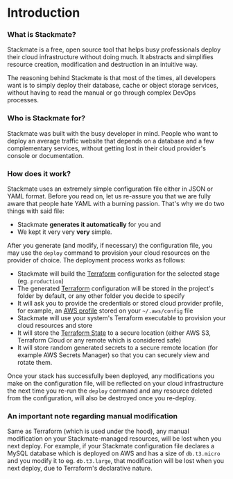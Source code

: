 # Introduction

### What is Stackmate?

Stackmate is a free, open source tool that helps busy professionals deploy their cloud infrastructure without doing much. It abstracts and simplifies resource creation, modification and destruction in an intuitive way.

The reasoning behind Stackmate is that most of the times, all developers want is to simply deploy their database, cache or object storage services, without having to read the manual or go through complex DevOps processes.

### Who is Stackmate for?

Stackmate was built with the busy developer in mind. People who want to deploy an average traffic website that depends on a database and a few complementary services, without getting lost in their cloud provider's console or documentation.

### How does it work?

Stackmate uses an extremely simple configuration file either in JSON or YAML format. Before you read on, let us re-assure you that we are fully aware that people hate YAML with a burning passion. That's why we do two things with said file:

* Stackmate **generates it automatically** for you and
* We kept it very very **very** simple.

After you generate (and modify, if necessary) the configuration file, you may use the `deploy` command to provision your cloud resources on the provider of choice. The deployment process works as follows:

* Stackmate will build the [Terraform](https://www.terraform.io/) configuration for the selected stage (eg. `production`)
* The generated [Terraform](https://www.terraform.io/) configuration will be stored in the project's folder by default, or any other folder you decide to specify
* It will ask you to provide the credentials or stored cloud provider profile, for example, an [AWS profile](https://docs.aws.amazon.com/cli/latest/userguide/cli-configure-profiles.html) stored on your `~/.aws/config` file
* Stackmate will use your system's Terraform executable to provision your cloud resources and store
* It will store the [Terraform State](https://www.terraform.io/language/state/remote) to a secure location (either AWS S3, Terraform Cloud or any remote which is considered safe)
* It will store random generated secrets to a secure remote location (for example AWS Secrets Manager) so that you can securely view and rotate them.

Once your stack has successfully been deployed, any modifications you make on the configuration file, will be reflected on your cloud infrastructure the next time you re-run the `deploy` command and any resource deleted from the configuration, will also be destroyed once you re-deploy.

### An important note regarding manual modification

Same as Terraform (which is used under the hood), any manual modification on your Stackmate-managed resources, will be lost when you next deploy. For example, if your Stackmate configuration file declares a MySQL database which is deployed on AWS and has a size of `db.t3.micro` and you modify it to eg. `db.t3.large`, that modification will be lost when you next deploy, due to Terraform's declarative nature.
